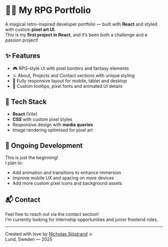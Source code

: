 # 🧙‍♂️ My RPG Portfolio

A magical retro-inspired developer portfolio — built with **React** and styled with custom **pixel art UI**.  
This is my **first project in React**, and it’s been both a challenge and a passion project!

## ✨ Features

- 🎮 RPG-style UI with pixel borders and fantasy elements
- ⚔️ About, Projects and Contact sections with unique styling
- 📱 Fully responsive layout for mobile, tablet and desktop
- 🔧 Custom tooltips, pixel fonts and animated UI details

## 📐 Tech Stack

- **React** (Vite)
- **CSS** with custom pixel styles
- Responsive design with **media queries**
- Image rendering optimised for pixel art

## 🚧 Ongoing Development

This is just the beginning!  
I plan to:

- Add animation and transitions to enhance immersion
- Improve mobile UX and spacing on more devices
- Add more custom pixel icons and background assets

## 📬 Contact

Feel free to reach out via the contact section!  
I'm currently looking for internship opportunities and junior frontend roles.

---

Created with love by [Nicholas Sjöstrand](https://kaiganhome.se) ⚔️  
Lund, Sweden — 2025
